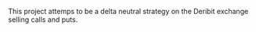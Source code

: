 This project attemps to be a delta neutral strategy on the Deribit exchange selling calls and puts.

